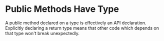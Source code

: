 # Public Methods Have Type

A public method declared on a type is effectively an API declaration. Explicitly declaring a return type means that other code which depends on that type won't break unexpectedly.

